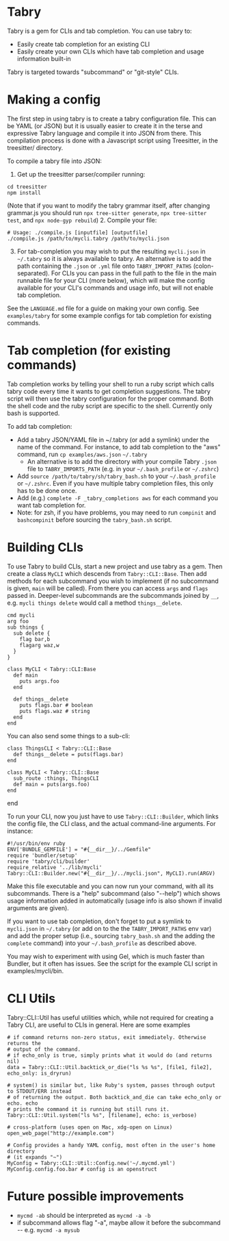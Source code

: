 # Tabry

Tabry is a gem for CLIs and tab completion. You can use tabry
to:
* Easily create tab completion for an existing CLI
* Easily create your own CLIs which have tab completion and usage
  information built-in

Tabry is targeted towards "subcommand" or "git-style" CLIs.

# Making a config
The first step in using tabry is to create a tabry configuration file.
This can be YAML (or JSON) but it is usually easier to create it in the
terse and expressive Tabry language and compile it into JSON from
there. This compilation process is done with a Javascript script using
Treesitter, in the treesitter/ directory.

To compile a tabry file into JSON:
1. Get up the treesitter parser/compiler running:
  ```
  cd treesitter
  npm install
  ```
  (Note that if you want to modify the tabry grammar itself, after changing
  grammar.js you should run `npx tree-sitter generate`, `npx tree-sitter test`,
  and `npx node-gyp rebuild`)
2. Compile your file:
  ```
  # Usage: ./compile.js [inputfile] [outputfile]
  ./compile.js /path/to/mycli.tabry /path/to/mycli.json
  ```
3. For tab-completion you may wish to put the resulting `mycli.json` in
   `~/.tabry` so it is always available to tabry. An alternative is to add the
   path containing the `.json` or `.yml` file onto `TABRY_IMPORT_PATHS`
   (colon-separated). For CLIs you can pass in the full path to the file in the
   main runnable file for your CLI (more below), which will make the config
   available for your CLI's commands and usage info, but will not enable tab
   completion.

See the `LANGUAGE.md` file for a guide on making your own config. See
`examples/tabry` for some example configs for tab completion for existing
commands.

# Tab completion (for existing commands)
Tab completion works by telling your shell to run a ruby script which calls
tabry code every time it wants to get completion suggestions. The tabry script
will then use the tabry configuration for the proper command. Both the shell
code and the ruby script are specific to the shell. Currently only bash is
supported.

To add tab completion:
* Add a tabry JSON/YAML file in ~/.tabry (or add a symlink) under the name of
  the command. For instance, to add tab completion to the "aws" command,
  run `cp examples/aws.json` `~/.tabry`
  * An alternative is to add the directory with your compile Tabry `.json` file
    to `TABRY_IMPORTS_PATH` (e.g. in your `~/.bash_profile` or `~/.zshrc`)
* Add `source /path/to/tabry/sh/tabry_bash.sh` to your `~/.bash_profile` or
  `~/.zshrc`. Even if you have multiple tabry completion files, this only has
  to be done once.
* Add (e.g.) `complete -F _tabry_completions aws` for each command you want tab
  completion for.
* Note: for zsh, if you have problems, you may need to run `compinit` and
  `bashcompinit` before sourcing the `tabry_bash.sh` script.

# Building CLIs
To use Tabry to build CLIs, start a new project and use tabry as a gem.  Then
create a class `MyCLI` which descends from `Tabry::CLI::Base`. Then add methods
for each subcommand you wish to implement (if no subcommand is given, `main`
will be called). From there you can access `args` and `flags` passed in.
Deeper-level subcommands are the subcommands joined by `__`, e.g. `mycli things
delete` would call a method `things__delete`.

```
cmd mycli
arg foo
sub things {
  sub delete {
    flag bar,b
    flagarg waz,w
  }
}
```
```
class MyCLI < Tabry::CLI:Base
  def main
    puts args.foo
  end

  def things__delete
    puts flags.bar # boolean
    puts flags.waz # string
  end
end
```

You can also send some things to a sub-cli:
```
class ThingsCLI < Tabry::CLI::Base
  def things__delete = puts(flags.bar)
end

class MyCLI < Tabry::CLI::Base
  sub_route :things, ThingsCLI
  def main = puts(args.foo)
end
```
end

To run your CLI, now you just have to use `Tabry::CLI::Builder`, which links
the config file, the CLI class, and the actual command-line arguments. For
instance:

```
#!/usr/bin/env ruby
ENV['BUNDLE_GEMFILE'] = "#{__dir__}/../Gemfile"
require 'bundler/setup'
require 'tabry/cli/builder'
require_relative '../lib/mycli'
Tabry::CLI::Builder.new("#{__dir__}/../mycli.json", MyCLI).run(ARGV)
```

Make this file executable and you can now run your command, with all its
subcommands. There is a "help" subcommand (also "--help") which shows usage
information added in automatically (usage info is also shown if invalid
arguments are given).

If you want to use tab completion, don't forget to put a symlink to `mycli.json`
in `~/.tabry` (or add on to the the `TABRY_IMPORT_PATHS` env var) and add the
proper setup (i.e., sourcing `tabry_bash.sh` and the adding the `complete`
command) into your `~/.bash_profile` as described above.

You may wish to experiment with using Gel, which is much faster than
Bundler, but it often has issues. See the script for the example CLI script
in examples/mycli/bin.

# CLI Utils
Tabry::CLI::Util has useful utilities which, while not required for creating a
Tabry CLI, are useful to CLIs in general. Here are some examples

```
# if command returns non-zero status, exit immediately. Otherwise returns the
# output of the command.
# if echo_only is true, simply prints what it would do (and returns nil)
data = Tabry::CLI::Util.backtick_or_die("ls %s %s", [file1, file2], echo_only: is_dryrun)

# system() is similar but, like Ruby's system, passes through output to STDOUT/ERR instead
# of returning the output. Both backtick_and_die can take echo_only or echo. echo
# prints the command it is running but still runs it.
Tabry::CLI::Util.system("ls %s", [filename], echo: is_verbose)

# cross-platform (uses open on Mac, xdg-open on Linux)
open_web_page("http://example.com")

# Config provides a handy YAML config, most often in the user's home directory
# (it expands "~")
MyConfig = Tabry::CLI::Util::Config.new('~/.mycmd.yml')
MyConfig.config.foo.bar # config is an openstruct
```

# Future possible improvements
* `mycmd -ab` should be interpreted as `mycmd -a -b`
* if subcommand allows flag "-a", maybe allow it before the subcommand -- e.g. `mycmd -a mysub`
